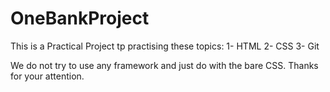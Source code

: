 # OneBankProject

This is a Practical Project tp practising these topics:
1- HTML
2- CSS
3- Git

We do not try to use any framework and just do with the bare CSS.
Thanks for your attention.
